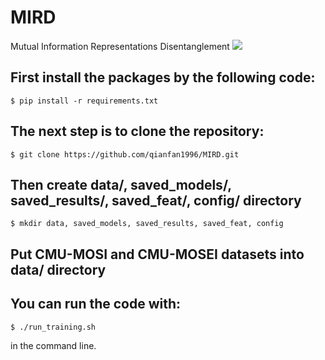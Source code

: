 # MIRD
Mutual Information Representations Disentanglement
![](https://github.com/qianfan1996/MIRD/imgs/framework.jpg)
## First install the packages by the following code:
```
$ pip install -r requirements.txt
```
## The next step is to clone the repository:
```
$ git clone https://github.com/qianfan1996/MIRD.git
```
## Then create data/, saved_models/, saved_results/, saved_feat/, config/ directory
```
$ mkdir data, saved_models, saved_results, saved_feat, config
```
## Put CMU-MOSI and CMU-MOSEI datasets into data/ directory
## You can run the code with:
```
$ ./run_training.sh
```
in the command line.

